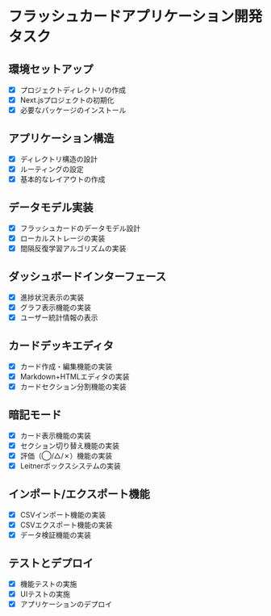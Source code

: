 # フラッシュカードアプリケーション開発タスク

## 環境セットアップ
- [x] プロジェクトディレクトリの作成
- [x] Next.jsプロジェクトの初期化
- [x] 必要なパッケージのインストール

## アプリケーション構造
- [x] ディレクトリ構造の設計
- [x] ルーティングの設定
- [x] 基本的なレイアウトの作成

## データモデル実装
- [x] フラッシュカードのデータモデル設計
- [x] ローカルストレージの実装
- [x] 間隔反復学習アルゴリズムの実装

## ダッシュボードインターフェース
- [x] 進捗状況表示の実装
- [x] グラフ表示機能の実装
- [x] ユーザー統計情報の表示

## カードデッキエディタ
- [x] カード作成・編集機能の実装
- [x] Markdown+HTMLエディタの実装
- [x] カードセクション分割機能の実装

## 暗記モード
- [x] カード表示機能の実装
- [x] セクション切り替え機能の実装
- [x] 評価（◯/△/✗）機能の実装
- [x] Leitnerボックスシステムの実装

## インポート/エクスポート機能
- [x] CSVインポート機能の実装
- [x] CSVエクスポート機能の実装
- [x] データ検証機能の実装

## テストとデプロイ
- [x] 機能テストの実施
- [x] UIテストの実施
- [x] アプリケーションのデプロイ
